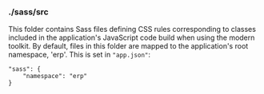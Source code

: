 ### ./sass/src

This folder contains Sass files defining CSS rules corresponding to classes
included in the application's JavaScript code build when using the modern toolkit.
By default, files in this folder are mapped to the application's root namespace, 'erp'.
This is set in `"app.json"`:

    "sass": {
        "namespace": "erp"
    }